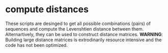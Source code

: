 # compute distances

 These scripts are desinged to get all possible combinations (pairs) of sequences and compute the Levenshtien distance between them. Alternartively, they can be used to construct distance matrices. **WARNING**: Building large distance matrices is extrodinarily resource intensive and the code has not been optimized. 


